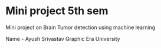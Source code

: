 # Mini project 5th sem

Mini project on Brain Tumor detection using machine learning

Name - Ayush Srivastav
Graphic Era University
